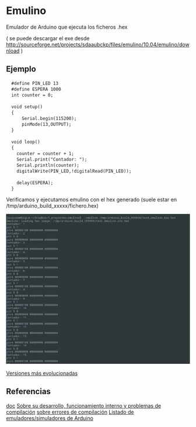 # Emulino

Emulador de Arduino que ejecuta los ficheros .hex




( se puede descargar el exe desde http://sourceforge.net/projects/sdaaubckp/files/emulino/10.04/emulino/download )

## Ejemplo

      #define PIN_LED 13
      #define ESPERA 1000
      int counter = 0;

      void setup()
      {
          Serial.begin(115200);
          pinMode(13,OUTPUT);      
      }

      void loop()
      {
        counter = counter + 1;
        Serial.print("Contador: ");
        Serial.println(counter);
        digitalWrite(PIN_LED,!digitalRead(PIN_LED));

        delay(ESPERA);
      }

Verificamos y ejecutamos emulino con el hex generado (suele estar en /tmp/arduino_build_xxxxx/fichero.hex)


![test blink y serie](./test_blink_serie.png)


[Versiones más evolucionadas](https://github.com/BlackMac/altoyduino-emu)

## Referencias

[doc](https://wiki.ubuntu.com/Emulino)
[Sobre su desarrollo, funcionamiento interno y problemas de compilación](http://ghewgill.livejournal.com/129929.html)
[sobre errores de compilación](http://hewgill.com/journal/entries/507-emulino-arduino-cpu-emulator.html)
[Listado de emuladores/simuladores de Arduino](https://www.smashingrobotics.com/arduino-simulators-lineup-start-developing-without-real-board/)
